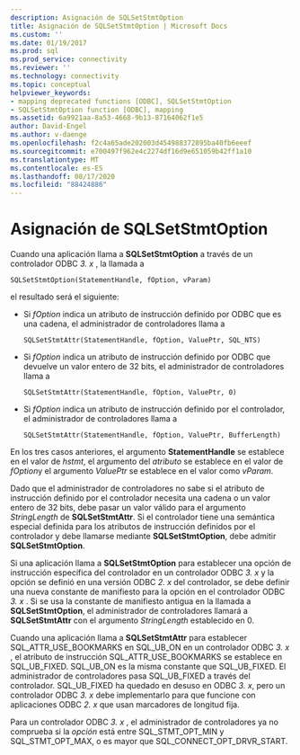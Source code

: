 ```yaml
---
description: Asignación de SQLSetStmtOption
title: Asignación de SQLSetStmtOption | Microsoft Docs
ms.custom: ''
ms.date: 01/19/2017
ms.prod: sql
ms.prod_service: connectivity
ms.reviewer: ''
ms.technology: connectivity
ms.topic: conceptual
helpviewer_keywords:
- mapping deprecated functions [ODBC], SQLSetStmtOption
- SQLSetStmtOption function [ODBC], mapping
ms.assetid: 6a9921aa-8a53-4668-9b13-87164062f1e5
author: David-Engel
ms.author: v-daenge
ms.openlocfilehash: f2c4a65ade202003d454988372895ba40fb6eeef
ms.sourcegitcommit: e700497f962e4c2274df16d9e651059b42ff1a10
ms.translationtype: MT
ms.contentlocale: es-ES
ms.lasthandoff: 08/17/2020
ms.locfileid: "88424886"
---
```

# <a name="sqlsetstmtoption-mapping"></a>Asignación de SQLSetStmtOption
Cuando una aplicación llama a **SQLSetStmtOption** a través de un controlador ODBC *3. x* , la llamada a  
  
```  
SQLSetStmtOption(StatementHandle, fOption, vParam)  
```  
  
 el resultado será el siguiente:  
  
-   Si *fOption* indica un atributo de instrucción definido por ODBC que es una cadena, el administrador de controladores llama a  
  
    ```  
    SQLSetStmtAttr(StatementHandle, fOption, ValuePtr, SQL_NTS)  
    ```  
  
-   Si *fOption* indica un atributo de instrucción definido por ODBC que devuelve un valor entero de 32 bits, el administrador de controladores llama a  
  
    ```  
    SQLSetStmtAttr(StatementHandle, fOption, ValuePtr, 0)  
    ```  
  
-   Si *fOption* indica un atributo de instrucción definido por el controlador, el administrador de controladores llama a  
  
    ```  
    SQLSetStmtAttr(StatementHandle, fOption, ValuePtr, BufferLength)  
    ```  
  
 En los tres casos anteriores, el argumento **StatementHandle** se establece en el valor de *hstmt*, el argumento del *atributo* se establece en el valor de *fOption*y el argumento *ValuePtr* se establece en el valor como *vParam*.  
  
 Dado que el administrador de controladores no sabe si el atributo de instrucción definido por el controlador necesita una cadena o un valor entero de 32 bits, debe pasar un valor válido para el argumento *StringLength* de **SQLSetStmtAttr**. Si el controlador tiene una semántica especial definida para los atributos de instrucción definidos por el controlador y debe llamarse mediante **SQLSetStmtOption**, debe admitir **SQLSetStmtOption**.  
  
 Si una aplicación llama a **SQLSetStmtOption** para establecer una opción de instrucción específica del controlador en un controlador ODBC *3. x* y la opción se definió en una versión ODBC *2. x* del controlador, se debe definir una nueva constante de manifiesto para la opción en el controlador ODBC *3. x* . Si se usa la constante de manifiesto antigua en la llamada a **SQLSetStmtOption**, el administrador de controladores llamará a **SQLSetStmtAttr** con el argumento *StringLength* establecido en 0.  
  
 Cuando una aplicación llama a **SQLSetStmtAttr** para establecer SQL_ATTR_USE_BOOKMARKS en SQL_UB_ON en un controlador ODBC *3. x* , el atributo de instrucción SQL_ATTR_USE_BOOKMARKS se establece en SQL_UB_FIXED. SQL_UB_ON es la misma constante que SQL_UB_FIXED. El administrador de controladores pasa SQL_UB_FIXED a través del controlador. SQL_UB_FIXED ha quedado en desuso en ODBC *3. x*, pero un controlador ODBC *3. x* debe implementarlo para que funcione con aplicaciones ODBC *2. x* que usan marcadores de longitud fija.  
  
 Para un controlador ODBC *3. x* , el administrador de controladores ya no comprueba si la *opción* está entre SQL_STMT_OPT_MIN y SQL_STMT_OPT_MAX, o es mayor que SQL_CONNECT_OPT_DRVR_START.
